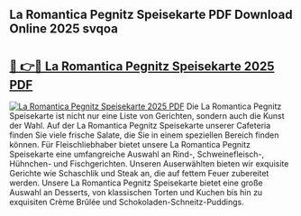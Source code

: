 ## La Romantica Pegnitz Speisekarte PDF Download Online 2025 svqoa

# <h2><a href="http://gc7zp6w.nevu.top/?p=La+Romantica+Pegnitz+Speisekarte">🔗 👉🔴 La Romantica Pegnitz Speisekarte 2025 PDF</a></h2>

[![La Romantica Pegnitz Speisekarte 2025 PDF](https://i.imgur.com/dBaPXMq.png)](http://gc7zp6w.nevu.top/?p=La+Romantica+Pegnitz+Speisekarte)
Die La Romantica Pegnitz Speisekarte ist nicht nur eine Liste von Gerichten, sondern auch die Kunst der Wahl. Auf der La Romantica Pegnitz Speisekarte unserer Cafeteria finden Sie viele frische Salate, die Sie in einem speziellen Bereich finden können. Für Fleischliebhaber bietet unsere La Romantica Pegnitz Speisekarte eine umfangreiche Auswahl an Rind-, Schweinefleisch-, Hühnchen- und Fischgerichten. Unseren Auserwählten bieten wir exquisite Gerichte wie Schaschlik und Steak an, die auf fettem Feuer zubereitet werden. Unsere La Romantica Pegnitz Speisekarte bietet eine große Auswahl an Desserts, von klassischen Torten und Kuchen bis hin zu exquisiten Crème Brûlée und Schokoladen-Schneitz-Puddings.

